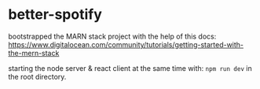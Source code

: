 # better-spotify

bootstrapped the MARN stack project with the help of this docs:
https://www.digitalocean.com/community/tutorials/getting-started-with-the-mern-stack

starting the node server & react client at the same time with:
`npm run dev`
in the root directory.